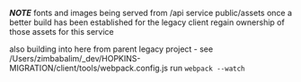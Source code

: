 ***NOTE***
fonts and images being served from /api service public/assets
once a better build has been established for the legacy client regain ownership of those assets for this service

also building into here from parent legacy project -
see /Users/zimbabalim/_dev/HOPKINS-MIGRATION/client/tools/webpack.config.js
run `webpack --watch`
